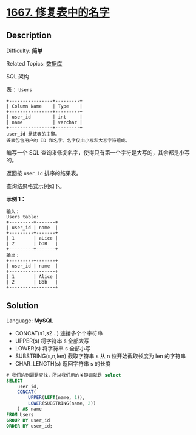 # [1667\. 修复表中的名字](https://leetcode.cn/problems/fix-names-in-a-table/)

## Description

Difficulty: **简单**

Related Topics: [数据库](https://leetcode.cn/tag/database/)

<a class="sql-schema-link__1VAC">SQL 架构</a>

表： `Users`

```
+----------------+---------+
| Column Name    | Type    |
+----------------+---------+
| user_id        | int     |
| name           | varchar |
+----------------+---------+
user_id 是该表的主键。
该表包含用户的 ID 和名字。名字仅由小写和大写字符组成。
```

编写一个 SQL 查询来修复名字，使得只有第一个字符是大写的，其余都是小写的。

返回按 `user_id` 排序的结果表。

查询结果格式示例如下。

**示例 1：**

```
输入：
Users table:
+---------+-------+
| user_id | name  |
+---------+-------+
| 1       | aLice |
| 2       | bOB   |
+---------+-------+
输出：
+---------+-------+
| user_id | name  |
+---------+-------+
| 1       | Alice |
| 2       | Bob   |
+---------+-------+
```

## Solution

Language: **MySQL**

- CONCAT(s1,s2...) 连接多个个字符串
- UPPER(s) 将字符串 s 全部大写
- LOWER(s) 将字符串 s 全部小写
- SUBSTRING(s,n,len) 截取字符串 s 从 n 位开始截取长度为 len 的字符串
- CHAR_LENGTH(s) 返回字符串 s 的长度

```sql
# 我们这到题是查找，所以我们用的关键词就是 select
SELECT
    user_id,
    CONCAT(
        UPPER(LEFT(name, 1)),
        LOWER(SUBSTRING(name, 2))
    ) AS name
FROM Users
GROUP BY user_id
ORDER BY user_id;
```
